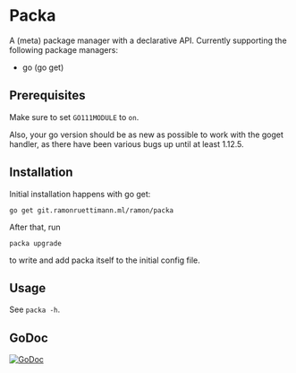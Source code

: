 # Packa

A (meta) package manager with a declarative API.
Currently supporting the following package managers:

- go (go get)

## Prerequisites

Make sure to set `GO111MODULE` to `on`.

Also, your go version should be as new as possible to work with the goget
handler, as there have been various bugs up until at least 1.12.5.

## Installation

Initial installation happens with go get:

```
go get git.ramonruettimann.ml/ramon/packa
```

After that, run

```
packa upgrade
```

to write and add packa itself to the initial config file.

## Usage

See `packa -h`.

## GoDoc

[![GoDoc](https://godoc.org/git.ramonruettimann.ml/ramon/packa?status.svg)](https://godoc.org/git.ramonruettimann.ml/ramon/packa)
